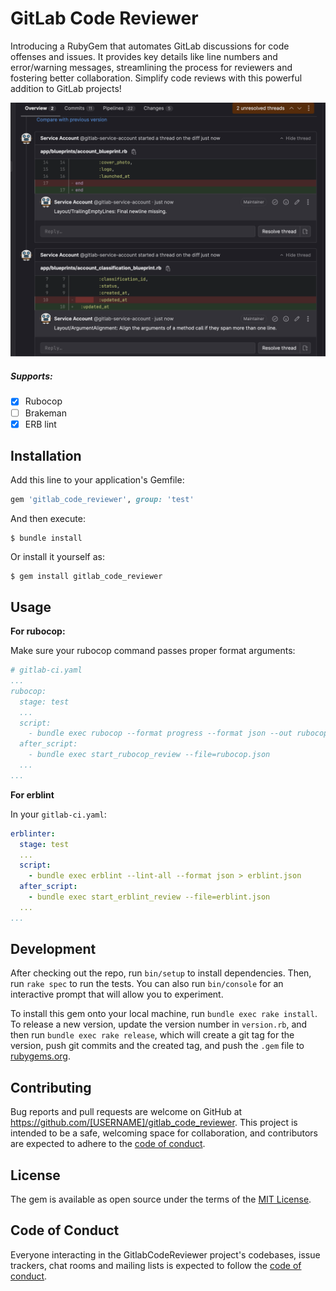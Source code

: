 # GitLab Code Reviewer

Introducing a RubyGem that automates GitLab discussions for code offenses and issues. It provides key details like line numbers and error/warning messages, streamlining the process for reviewers and fostering better collaboration. Simplify code reviews with this powerful addition to GitLab projects!

![](docs/images/rubocop.png)

##### Supports:

- [x] Rubocop
- [ ] Brakeman
- [x] ERB lint

## Installation

Add this line to your application's Gemfile:

```ruby
gem 'gitlab_code_reviewer', group: 'test'
```

And then execute:

    $ bundle install

Or install it yourself as:

    $ gem install gitlab_code_reviewer

## Usage

**For rubocop:**

Make sure your rubocop command passes proper format arguments:

```yaml
# gitlab-ci.yaml
...
rubocop:
  stage: test
  ...
  script:
    - bundle exec rubocop --format progress --format json --out rubocop.json
  after_script:
    - bundle exec start_rubocop_review --file=rubocop.json
  ...
...
```

**For erblint**

In your `gitlab-ci.yaml`:

```yaml
erblinter:
  stage: test
  ...
  script:
    - bundle exec erblint --lint-all --format json > erblint.json
  after_script:
    - bundle exec start_erblint_review --file=erblint.json
  ...
...
```

## Development

After checking out the repo, run `bin/setup` to install dependencies. Then, run `rake spec` to run the tests. You can also run `bin/console` for an interactive prompt that will allow you to experiment.

To install this gem onto your local machine, run `bundle exec rake install`. To release a new version, update the version number in `version.rb`, and then run `bundle exec rake release`, which will create a git tag for the version, push git commits and the created tag, and push the `.gem` file to [rubygems.org](https://rubygems.org).

## Contributing

Bug reports and pull requests are welcome on GitHub at https://github.com/[USERNAME]/gitlab_code_reviewer. This project is intended to be a safe, welcoming space for collaboration, and contributors are expected to adhere to the [code of conduct](https://github.com/[USERNAME]/gitlab_code_reviewer/blob/main/CODE_OF_CONDUCT.md).

## License

The gem is available as open source under the terms of the [MIT License](https://opensource.org/licenses/MIT).

## Code of Conduct

Everyone interacting in the GitlabCodeReviewer project's codebases, issue trackers, chat rooms and mailing lists is expected to follow the [code of conduct](https://github.com/[USERNAME]/gitlab_code_reviewer/blob/main/CODE_OF_CONDUCT.md).
